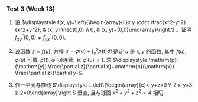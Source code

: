 ### Test 3 (Week 13)

1. 设 $\displaystyle f(x, y)=\left\{\begin{array}{ll}x y \cdot \frac{x^2-y^2}{x^2+y^2}, & (x, y) \neq(0,0) \\ 0, & (x, y)=(0,0)\end{array}\right.$ 。证明 $f_{x y}^{\prime \prime}(0,0) \neq f_{y x}^{\prime \prime}(0,0)$.











2. 设函数 $z=f(u)$, 方程 $\displaystyle u=\varphi(u)+\int_y^x p(t) d t$ 确定 $u$ 是 $x, y$ 的函数, 其中 $f(u), \varphi(u)$ 可微; $p(t), \varphi^{\prime}(u)$连续, 且 $\varphi^{\prime}(\mathrm{u}) \neq 1$. 求 $\displaystyle \mathrm{p}(\mathrm{y}) \frac{\partial z}{\partial x}+\mathrm{p}(\mathrm{x}) \frac{\partial z}{\partial y}$.











3. 作一平面与直线 $\displaystyle L:\left\{\begin{array}{c}x-y+z=0 \\ 2 x-y+3 z-2=0\end{array}\right.$ 垂直, 且与球面 $x^2+y^2+z^2=4$ 相切.
